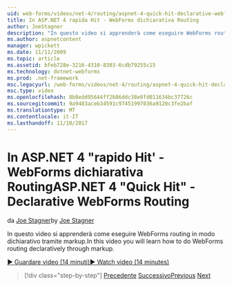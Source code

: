 ```yaml
---
uid: web-forms/videos/net-4/routing/aspnet-4-quick-hit-declarative-webforms-routing
title: In ASP.NET 4 rapida Hit - WebForms dichiarativa Routing
author: JoeStagner
description: "In questo video si apprenderà come eseguire WebForms routing in modo dichiarativo tramite markup."
ms.author: aspnetcontent
manager: wpickett
ms.date: 11/11/2009
ms.topic: article
ms.assetid: bfeb728e-3216-4310-8303-6cdb79255c15
ms.technology: dotnet-webforms
ms.prod: .net-framework
msc.legacyurl: /web-forms/videos/net-4/routing/aspnet-4-quick-hit-declarative-webforms-routing
msc.type: video
ms.openlocfilehash: 8b0edd95644ff2b86ddc38e8fd011634bc37726c
ms.sourcegitcommit: 9a9483aceb34591c97451997036a9120c3fe2baf
ms.translationtype: MT
ms.contentlocale: it-IT
ms.lasthandoff: 11/10/2017
---
```

<a name="aspnet-4-quick-hit---declarative-webforms-routing"></a><span data-ttu-id="aecfa-103">In ASP.NET 4 "rapido Hit' - WebForms dichiarativa Routing</span><span class="sxs-lookup"><span data-stu-id="aecfa-103">ASP.NET 4 "Quick Hit" - Declarative WebForms Routing</span></span>
====================
<span data-ttu-id="aecfa-104">da [Joe Stagner](https://github.com/JoeStagner)</span><span class="sxs-lookup"><span data-stu-id="aecfa-104">by [Joe Stagner](https://github.com/JoeStagner)</span></span>

<span data-ttu-id="aecfa-105">In questo video si apprenderà come eseguire WebForms routing in modo dichiarativo tramite markup.</span><span class="sxs-lookup"><span data-stu-id="aecfa-105">In this video you will learn how to do WebForms routing declaratively through markup.</span></span> 

[<span data-ttu-id="aecfa-106">&#9654; Guardare video (14 minuti)</span><span class="sxs-lookup"><span data-stu-id="aecfa-106">&#9654; Watch video (14 minutes)</span></span>](https://channel9.msdn.com/Blogs/ASP-NET-Site-Videos/aspnet-4-quick-hit-declarative-webforms-routing)

>[!div class="step-by-step"]
<span data-ttu-id="aecfa-107">[Precedente](aspnet-4-quick-hit-imperative-webforms-routing.md)
[Successivo](aspnet-4-quick-hit-outbound-webforms-routing.md)</span><span class="sxs-lookup"><span data-stu-id="aecfa-107">[Previous](aspnet-4-quick-hit-imperative-webforms-routing.md)
[Next](aspnet-4-quick-hit-outbound-webforms-routing.md)</span></span>
